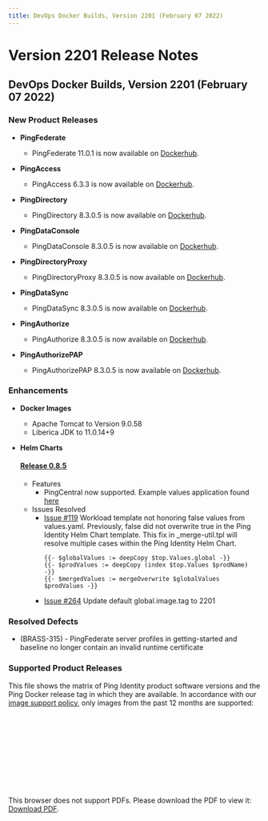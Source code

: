 ```yaml
---
title: DevOps Docker Builds, Version 2201 (February 07 2022)
---
```

# Version 2201 Release Notes

## DevOps Docker Builds, Version 2201 (February 07 2022)

### New Product Releases

- **PingFederate**
    - PingFederate 11.0.1 is now available on [Dockerhub](https://hub.docker.com/r/pingidentity/pingfederate).

- **PingAccess**
    - PingAccess 6.3.3 is now available on [Dockerhub](https://hub.docker.com/r/pingidentity/pingaccess).

- **PingDirectory**
    - PingDirectory 8.3.0.5 is now available on [Dockerhub](https://hub.docker.com/r/pingidentity/pingdirectory).

- **PingDataConsole**
    - PingDataConsole 8.3.0.5 is now available on [Dockerhub](https://hub.docker.com/r/pingidentity/pingdataconsole).

- **PingDirectoryProxy**
    - PingDirectoryProxy 8.3.0.5 is now available on [Dockerhub](https://hub.docker.com/r/pingidentity/pingdirectoryproxy).

- **PingDataSync**
    - PingDataSync 8.3.0.5 is now available on [Dockerhub](https://hub.docker.com/r/pingidentity/pingdatasync).

- **PingAuthorize**
    - PingAuthorize 8.3.0.5 is now available on [Dockerhub](https://hub.docker.com/r/pingidentity/pingauthorize).

- **PingAuthorizePAP**
    - PingAuthorizePAP 8.3.0.5 is now available on [Dockerhub](https://hub.docker.com/r/pingidentity/pingauthorizepap).

### Enhancements
- **Docker Images**
    - Apache Tomcat to Version 9.0.58
    - Liberica JDK to 11.0.14+9

- **Helm Charts**
    #### [Release 0.8.5](https://helm.pingidentity.com/release-notes/#release-085-feb-7-2022) ####
    - Features
      - PingCentral now supported. Example values application found [here](../deployment/deployHelm.md)
    - Issues Resolved
      - [Issue #119](https://github.com/pingidentity/helm-charts/issues/119) Workload template not honoring false values from values.yaml. Previously, false did not overwrite true in the Ping Identity Helm Chart template. This fix in _merge-util.tpl will resolve multiple cases within the Ping Identity Helm Chart.
        ```
        {{- $globalValues := deepCopy $top.Values.global -}}
        {{- $prodValues := deepCopy (index $top.Values $prodName) -}}
        {{- $mergedValues := mergeOverwrite $globalValues $prodValues -}}
        ```
      - [Issue #264](https://github.com/pingidentity/helm-charts/issues/264) Update default global.image.tag to 2201

### Resolved Defects

- (BRASS-315) - PingFederate server profiles in getting-started and baseline no longer contain an invalid runtime certificate

### Supported Product Releases

This file shows the matrix of Ping Identity product software versions and the Ping Docker release tag in which they are available.  In accordance with our [image support policy](../docker-images/imageSupport.md), only images from the past 12 months are supported:

<object data="../../images/productVersionsAndImageTags.pdf" type="application/pdf" width="100%" height="1000px">
    <embed src="../../images/productVersionsAndImageTags.pdf">
        <p>This browser does not support PDFs. Please download the PDF to view it: <a href="../../images/productVersionsAndImageTags.pdf">Download PDF</a>.</p>
    </embed>
</object>
